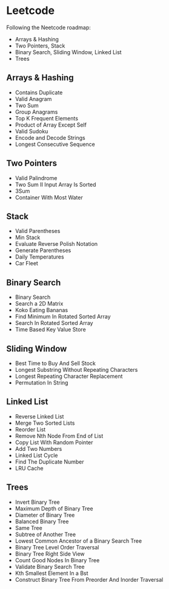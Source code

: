 # Leetcode

Following the Neetcode roadmap:

- Arrays & Hashing
- Two Pointers, Stack
- Binary Search, Sliding Window, Linked List
- Trees

## Arrays & Hashing

- Contains Duplicate
- Valid Anagram	
- Two Sum	
- Group Anagrams
- Top K Frequent Elements	
- Product of Array Except Self	
- Valid Sudoku	
- Encode and Decode Strings   	
- Longest Consecutive Sequence

## Two Pointers
- Valid Palindrome	
- Two Sum II Input Array Is Sorted	
- 3Sum	
- Container With Most Water

## Stack
- Valid Parentheses	
- Min Stack	
- Evaluate Reverse Polish Notation	
- Generate Parentheses	
- Daily Temperatures	
- Car Fleet

## Binary Search
- Binary Search	
- Search a 2D Matrix	
- Koko Eating Bananas	
- Find Minimum In Rotated Sorted Array	
- Search In Rotated Sorted Array	
- Time Based Key Value Store

## Sliding Window
- Best Time to Buy And Sell Stock	
- Longest Substring Without Repeating Characters	
- Longest Repeating Character Replacement	
- Permutation In String

## Linked List
- Reverse Linked List	
- Merge Two Sorted Lists	
- Reorder List	
- Remove Nth Node From End of List	
- Copy List With Random Pointer	
- Add Two Numbers	
- Linked List Cycle	
- Find The Duplicate Number	
- LRU Cache

## Trees
- Invert Binary Tree	
- Maximum Depth of Binary Tree	
- Diameter of Binary Tree	
- Balanced Binary Tree	
- Same Tree	
- Subtree of Another Tree	
- Lowest Common Ancestor of a Binary Search Tree	
- Binary Tree Level Order Traversal	
- Binary Tree Right Side View	
- Count Good Nodes In Binary Tree	
- Validate Binary Search Tree	
- Kth Smallest Element In a Bst	
- Construct Binary Tree From Preorder And Inorder Traversal
